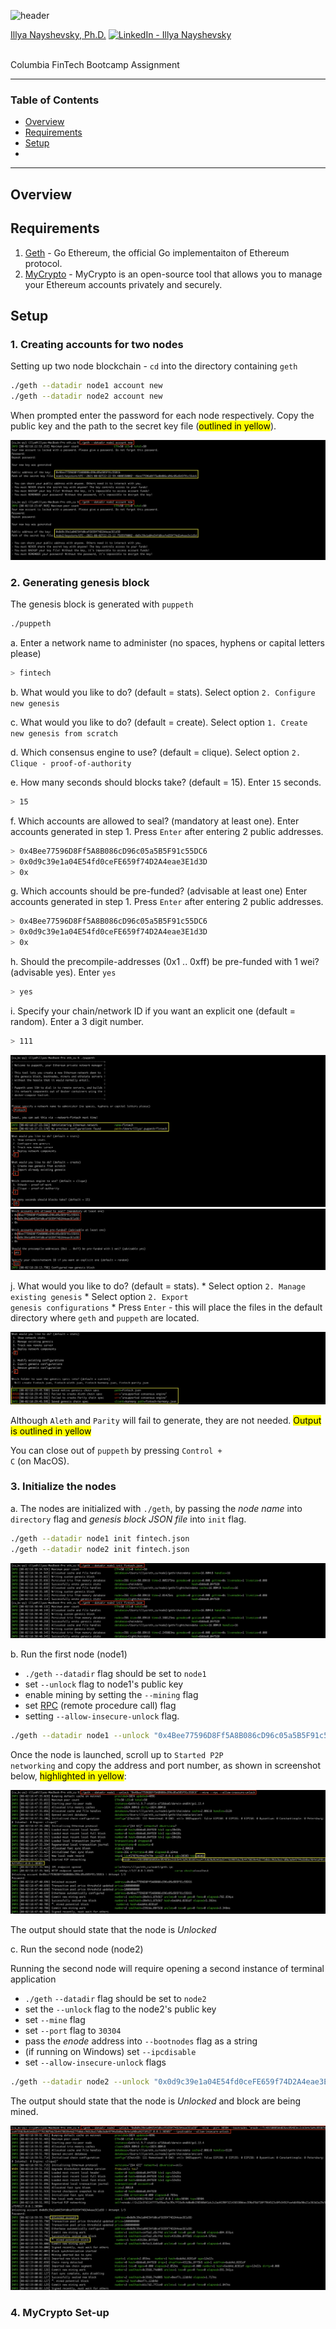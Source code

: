 ![header](https://capsule-render.vercel.app/api?type=waving&color=gradient&width=1000&height=200&section=header&text=Blockchain&fontSize=30&fontColor=black)


<!-- header is made with: https://github.com/kyechan99/capsule-render -->

[Illya Nayshevsky, Ph.D.](http://www.illya.bio) [<img src="https://cdn2.auth0.com/docs/media/connections/linkedin.png" alt="LinkedIn -  Illya Nayshevsky" width=15/>](https://www.linkedin.com/in/illyanayshevskyy/)

<br>
Columbia FinTech Bootcamp Assignment

---

### Table of Contents
* [Overview](#overview)
* [Requirements](#requirements)
* [Setup](#setup)
*

---

## Overview


## Requirements

1. [Geth](https://geth.ethereum.org/) - Go Ethereum, the official Go implementaiton of Ethereum protocol.
2. [MyCrypto](https://mycrypto.com/) - MyCrypto is an open-source tool that allows you to manage your Ethereum accounts privately and securely.


## Setup

### 1. Creating accounts for two nodes

Setting up two node blockchain - <code>cd</code> into the directory containing <code>geth</code>

```bash
./geth --datadir node1 account new
./geth --datadir node2 account new
```

When prompted enter the password for each node respectively.
Copy the public key and the path to the secret key file (<mark>outlined in yellow</mark>).

![1_create_nodes](screenshots/1_create_nodes.png)


### 2. Generating genesis block

The genesis block is generated with <code>puppeth</code>

```bash
./puppeth
```

a. Enter a network name to administer (no spaces, hyphens or capital letters please)

```bash
> fintech
```

b. What would you like to do? (default = stats). Select option <code>2. Configure new genesis</code>


c. What would you like to do? (default = create). Select option <code>1. Create new genesis from scratch</code>

d. Which consensus engine to use? (default = clique). Select option <code>2. Clique - proof-of-authority</code>

e. How many seconds should blocks take? (default = 15). Enter <code>15</code> seconds.

```bash
> 15
```

f. Which accounts are allowed to seal? (mandatory at least one). Enter accounts generated in step 1. Press <code>Enter</code> after entering 2 public addresses.

```bash
> 0x4Bee77596D8Ff5A8B086cD96c05a5B5F91c55DC6
> 0x0d9c39e1a04E54fd0ceFE659f74D2A4eae3E1d3D
> 0x
```

g. Which accounts should be pre-funded? (advisable at least one) Enter accounts generated in step 1. Press <code>Enter</code> after entering 2 public addresses.

```bash
> 0x4Bee77596D8Ff5A8B086cD96c05a5B5F91c55DC6
> 0x0d9c39e1a04E54fd0ceFE659f74D2A4eae3E1d3D
> 0x
```
h. Should the precompile-addresses (0x1 .. 0xff) be pre-funded with 1 wei? (advisable yes). Enter <code>yes</code>

```bash
> yes
```

i. Specify your chain/network ID if you want an explicit one (default = random). Enter a 3 digit number.

```bash
> 111
```

![2_generate_genesis](screenshots/2_generate_genesis.png)
![3_generate_genesis](screenshots/3_set_chainid.png)


j. What would you like to do? (default = stats).
    * Select option <code>2. Manage existing genesis</code>
    * Select option <code>2. Export genesis configurations</code>
    * Press <code>Enter</code> - this will place the files in the default directory where <code>geth</code> and <code>puppeth</code> are located.

![4_export_genesis](screenshots/4_export_genesis.png)

Although <code>Aleth</code> and <code>Parity</code> will fail to generate, they are not needed. <mark>Output is outlined in yellow</mark>

You can close out of <code>puppeth</code> by pressing <code>Control + C</code> (on MacOS).

### 3. Initialize the nodes

a. The nodes are initialized with <code>./geth</code>, by passing the *node name* into <code>directory</code> flag and *genesis block JSON file* into <code>init</code> flag.

```bash
./geth --datadir node1 init fintech.json
./geth --datadir node2 init fintech.json
```

![5_init_nodes](screenshots/5_init_nodes.png)

b. Run the first node (node1)

* <code>./geth</code> <code>--datadir</code> flag should be set to <code>node1</code>
* set <code>--unlock</code> flag to node1's public key
* enable mining by setting the <code>--mining</code> flag
* set [RPC](https://www.jsonrpc.org/specification) (remote procedure call) flag
* setting <code>--allow-insecure-unlock</code> flag.

```bash
./geth --datadir node1 --unlock "0x4Bee77596D8Ff5A8B086cD96c05a5B5F91c55DC6" --mine --rpc --allow-insecure-unlock
```

Once the node is launched, scroll up to <code>Started P2P networking</code> and copy the address and port number, as shown in screenshot below, <mark>highlighted in yellow</mark>:

![6_launch_node1](screenshots/6_launch_node1.png)

The output should state that the node is *Unlocked*

c. Run the second node (node2)

Running the second node will require opening a second instance of terminal application

* <code>./geth</code> <code>--datadir</code> flag should be set to <code>node2</code>
* set the <code>--unlock</code> flag to the node2's public key
* set <code>--mine</code> flag
* set <code>--port</code> flag to <code>30304</code>
* pass the *enode* address into <code>--bootnodes</code> flag as a string
* (if running on Windows) set <code>--ipcdisable</code>
* set <code>--allow-insecure-unlock</code> flags

```bash
./geth --datadir node2 --unlock "0x0d9c39e1a04E54fd0ceFE659f74D2A4eae3E1d3D" --mine --port 30304 --bootnodes "enode://7c48150885bb026ec05483ec2cb3e4c5d4c85587eca4f35828a92e65d3f7761907bb23b4478659e4d27fb0dcc96526a17d0a3a8e9794a5b0ac9b4e1d40cd42f1@127.0.0.1:30303" --ipcdisable --allow-insecure-unlock
```

The output should state that the node is *Unlocked* and block are being mined.

![7_launch_node2](screenshots/7_launch_node2.png)

### 4. MyCrypto Set-up
